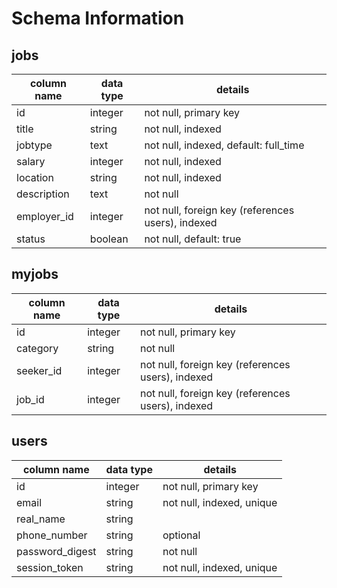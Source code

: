 # Schema Information

## jobs
column name | data type | details
------------|-----------|-----------------------
id          | integer   | not null, primary key
title       | string    | not null, indexed
jobtype     | text      | not null, indexed, default: full_time
salary      | integer   | not null, indexed
location    | string    | not null, indexed
description | text      | not null
employer_id | integer   | not null, foreign key (references users), indexed
status      | boolean   | not null, default: true

## myjobs
column name   | data type | details
------------  |-----------|-----------------------
id            | integer   | not null, primary key
category      | string    | not null
seeker_id     | integer   | not null, foreign key (references users), indexed
job_id        | integer   | not null, foreign key (references users), indexed



## users
column name     | data type | details
----------------|-----------|-----------------------
id              | integer   | not null, primary key
email           | string    | not null, indexed, unique
real_name       | string    |
phone_number    | string    | optional
password_digest | string    | not null
session_token   | string    | not null, indexed, unique
